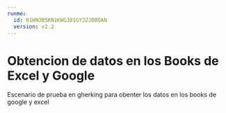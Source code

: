 ```yaml
---
runme:
  id: 01HN3B5KN1KWG381GY3ZJDBQAN
  version: v2.2
---
```


# Obtencion de datos en los Books de Excel y Google

Escenario de prueba en gherking para obenter los datos en los books de google y excel
